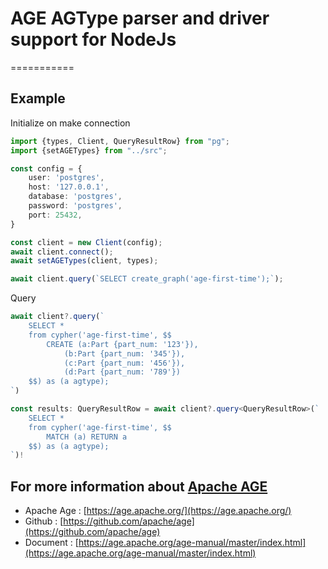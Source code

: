 # **AGE AGType parser and driver support for NodeJs**
===========



Example
-----
Initialize on make connection

```typescript
import {types, Client, QueryResultRow} from "pg";
import {setAGETypes} from "../src";

const config = {
    user: 'postgres',
    host: '127.0.0.1',
    database: 'postgres',
    password: 'postgres',
    port: 25432,
}

const client = new Client(config);
await client.connect();
await setAGETypes(client, types);

await client.query(`SELECT create_graph('age-first-time');`);
```

Query

```typescript
await client?.query(`
    SELECT *
    from cypher('age-first-time', $$
        CREATE (a:Part {part_num: '123'}),
            (b:Part {part_num: '345'}),
            (c:Part {part_num: '456'}),
            (d:Part {part_num: '789'})
    $$) as (a agtype);
`)

const results: QueryResultRow = await client?.query<QueryResultRow>(`
    SELECT *
    from cypher('age-first-time', $$
        MATCH (a) RETURN a
    $$) as (a agtype);
`)!
```
## For more information about [Apache AGE](https://age.apache.org/)

- Apache Age : [https://age.apache.org/](https://age.apache.org/)
- Github : [https://github.com/apache/age](https://github.com/apache/age)
- Document : [https://age.apache.org/age-manual/master/index.html](https://age.apache.org/age-manual/master/index.html)
